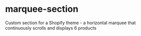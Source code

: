 # marquee-section
Custom section for a Shopify theme - a horizontal marquee that continuously scrolls and displays 6 products
